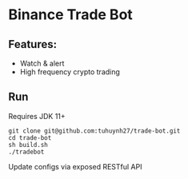 # Binance Trade Bot

## Features:

- Watch & alert
- High frequency crypto trading

## Run

Requires JDK 11+

```shell
git clone git@github.com:tuhuynh27/trade-bot.git
cd trade-bot
sh build.sh
./tradebot
```

Update configs via exposed RESTful API
